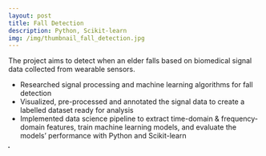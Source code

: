 ```yaml
---
layout: post
title: Fall Detection
description: Python, Scikit-learn
img: /img/thumbnail_fall_detection.jpg
---
```


The project aims to detect when an elder falls based on biomedical signal data collected from wearable sensors.
- Researched signal processing and machine learning algorithms for fall detection
- Visualized, pre-processed and annotated the signal data to create a labelled dataset ready for analysis
- Implemented data science pipeline to extract time-domain & frequency-domain features, train machine learning models, and evaluate the models’ performance with Python and Scikit-learn

<div>
	<img class="col" src="{{ site.baseurl }}/img/fall_detection.jpg" alt="" title="Fall Detection" border="1"/>
</div>
